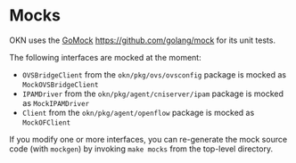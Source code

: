 # Mocks

OKN uses the [GoMock](https://github.com/golang/mock)
https://github.com/golang/mock for its unit tests.

The following interfaces are mocked at the moment:
 * `OVSBridgeClient` from the `okn/pkg/ovs/ovsconfig` package is mocked as
   `MockOVSBridgeClient`
 * `IPAMDriver` from the `okn/pkg/agent/cniserver/ipam` package is mocked as
   `MockIPAMDriver`
  * `Client` from the `okn/pkg/agent/openflow` package is mocked as
    `MockOFClient`  

If you modify one or more interfaces, you can re-generate the mock source code
(with `mockgen`) by invoking `make mocks` from the top-level directory.
